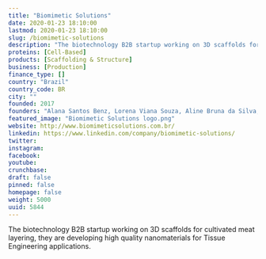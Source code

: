 ```yaml
---
title: "Biomimetic Solutions"
date: 2020-01-23 18:10:00
lastmod: 2020-01-23 18:10:00
slug: /biomimetic-solutions
description: "The biotechnology B2B startup working on 3D scaffolds for cultivated meat layering, they are developing high quality nanomaterials for Tissue Engineering applications."
proteins: [Cell-Based]
products: [Scaffolding & Structure]
business: [Production]
finance_type: []
country: "Brazil"
country_code: BR
city: ""
founded: 2017
founders: "Alana Santos Benz, Lorena Viana Souza, Aline Bruna da Silva, Roberta Ferreira Viana"
featured_image: "Biomimetic Solutions logo.png"
website: http://www.biomimeticsolutions.com.br/
linkedin: https://www.linkedin.com/company/biomimetic-solutions/
twitter: 
instagram: 
facebook: 
youtube: 
crunchbase: 
draft: false
pinned: false
homepage: false
weight: 5000
uuid: 5844
---
```

The biotechnology B2B startup working on 3D scaffolds for cultivated meat layering, they are developing high quality nanomaterials for Tissue Engineering applications.
